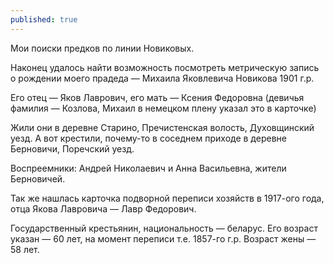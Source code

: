 ```yaml
---
published: true
---
```

Мои поиски предков по линии Новиковых.

Наконец удалось найти возможность посмотреть метрическую запись о рождении моего прадеда — Михаила Яковлевича Новикова 1901 г.р.

Его отец — Яков Лаврович, его мать — Ксения Федоровна (девичья фамилия — Козлова, Михаил в немецком плену указал это в карточке)

Жили они в деревне Старино, Пречистенская волость, Духовщинский уезд. А вот крестили, почему-то в соседнем приходе в деревне Берновичи, Поречский уезд.

Воспреемники: Андрей Николаевич и Анна Васильевна, жители Берновичей.

Так же нашлась карточка подворной переписи хозяйств в 1917-ого года, отца Якова Лавровича — Лавр Федорович.

Государственный крестьянин, национальность — беларус. Его возраст указан — 60 лет, на момент переписи т.е. 1857-го г.р. Возраст жены — 58 лет.
